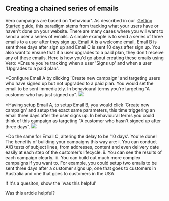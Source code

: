 
  
## Creating a chained series of emails
    
Vero campaigns are based on 'behaviour'. As described in our 
[Getting Started](https://veroapp.zendesk.com/entries/21931816-installing-vero) guide, this paradigm stems from tracking what your users have or haven't done on your website.
There are many cases where you will want to send a user a series of emails. A simple example is to send a series of three emails to a user after they sign up. Email A is a welcome email, Email B is sent three days after sign up and Email C is sent 10 days after sign up. You also want to ensure that if a user upgrades to a paid plan, they don't receive any of these emails.
Here is how you'd go about creating these emails using Vero:
*Ensure you're tracking when a user 'Signs up' and when a user 'Upgrades to a paid plan'. 
	
*Configure Email A by clicking 'Create new campaign' and targeting users who have signed up but not upgraded to a paid plan. You would set the email to be sent immediately. In behavioural terms you're targeting "A customer who has just signed up".
![](https://s3.amazonaws.com/helpjuice_production/uploads/upload/image/742/897/email_a.png)
	
*Having setup Email A, to setup Email B, you would click 'Create new campaign' and setup the exact same parameters, this time triggering an email three days after the user signs up. In behavioural terms you could think of this campaign as targeting "A customer who hasn't signed up after three days". 
![](https://s3.amazonaws.com/helpjuice_production/uploads/upload/image/742/898/email_b.png)
	
*Do the same for Email C, altering the delay to be '10 days'.
You're done!
The benefits of building your campaigns this way are:
i. You can conduct A/B tests of subject lines, from addresses, content and even delivery date easily at each step of the customer's lifecycle.
ii. You can see the results of each campaign clearly.
iii. You can build out much more complex campaigns if you want to. For example, you could setup two emails to be sent three days after a customer signs up, one that goes to customers in Australia and one that goes to customers in the USA.
         
        
          
If it's a quesiton, show the 'was this helpful'
            
Was this article helpful? 
                
                
